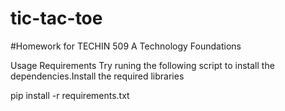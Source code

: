 # tic-tac-toe 

#Homework for TECHIN 509 A Technology Foundations

Usage
Requirements
Try runing the following script to install the dependencies.Install the required libraries

pip install -r requirements.txt
